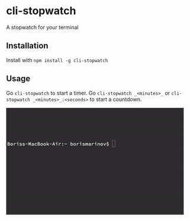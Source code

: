 cli-stopwatch
===
A stopwatch for your terminal

Installation
---
Install with `npm install -g cli-stopwatch`

Usage
---
Go `cli-stopwatch` to start a timer.
Go `cli-stopwatch _<minutes>_` or  `cli-stopwatch _<minutes>_:<seconds>` to start a countdown.

![usage](cli-stopwatch.gif)
